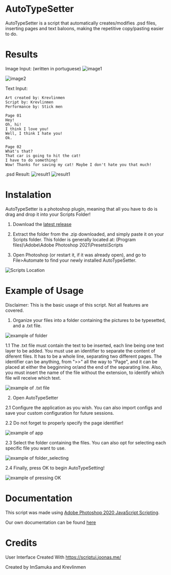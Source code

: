 # AutoTypeSetter

AutoTypeSetter is a script that automatically creates/modifies .psd files, inserting pages and text baloons, making the repetitive copy/pasting easier to do.

# Results

Image Input: (written in portuguese)
![image1](images/example_files/01.png)

![image2](images/example_files/02.png)

Text Input:
```
Art created by: Krevlinmen
Script by: Krevlinmen
Performance by: Stick men

Page 01
Hey!
Oh, hi!
I think I love you!
Well, I think I hate you!
Ok.

Page 02
What's that?
That car is going to hit the cat!
I have to do something!
Wow! Thanks for saving my cat! Maybe I don't hate you that much!
```

.psd Result:
![result1](images/example_files/result1.png)
![result1](images/example_files/result2.png)

# Instalation

AutoTypeSetter is a photoshop plugin, meaning that all you have to do is drag and drop it into your Scripts Folder!

1. Download the [latest release](https://github.com/krevlinmen/AutoTypeSetter/releases)

2. Extract the folder from the .zip downloaded, and simply paste it on your Scripts folder.
This folder is generally located at: 
(Program files)\Adobe\Adobe Photoshop 2021\Presets\Scripts

3. Open Photoshop (or restart it, if it was already open), and go to File>Automate to find your newly installed AutoTypeSetter.

![Scripts Location](images/tutorial/script_location.png)


# Example of Usage

Disclaimer: This is the basic usage of this script. Not all features are covered. 

1. Organize your files into a folder containing the pictures to be typesetted, and a .txt file.

![example of folder](images/tutorial/tutorial_2.png)

1.1 The .txt file must contain the text to be inserted, each line being one text layer to be added.
You must use an identifier to separate the content of diferent files. It has to be a whole line, separating two different pages. The identifier can be anything, from ">>" all the way to "Page", and it can be placed at either the begginning or/and the end of the separating line. Also, you must insert the name of the file without the extension, to identify which file will receive which text.

![example of .txt file](images/tutorial/tutorial_5.png)

2. Open AutoTypeSetter

2.1 Configure the application as you wish. You can also import configs and save your custom configuration for future sessions.

2.2 Do not forget to properly specify the page identifier!

![example of app](images/tutorial/tutorial_4.png)

2.3 Select the folder containing the files. You can also opt for selecting each specific file you want to use.

![example of folder_selecting](images/tutorial/tutorial_1.png)

2.4 Finally, press OK to begin AutoTypeSetting!

![example of pressing OK](images/tutorial/tutorial_3.png)


# Documentation

This script was made using [Adobe Photoshop 2020 JavaScript Scripting](https://www.adobe.com/devnet/photoshop/scripting.html).

Our own documentation can be found [here](https://github.com/krevlinmen/AutoTypeSetter/wiki)


# Credits

User Interface Created With https://scriptui.joonas.me/

Created by ImSamuka and Krevlinmen
